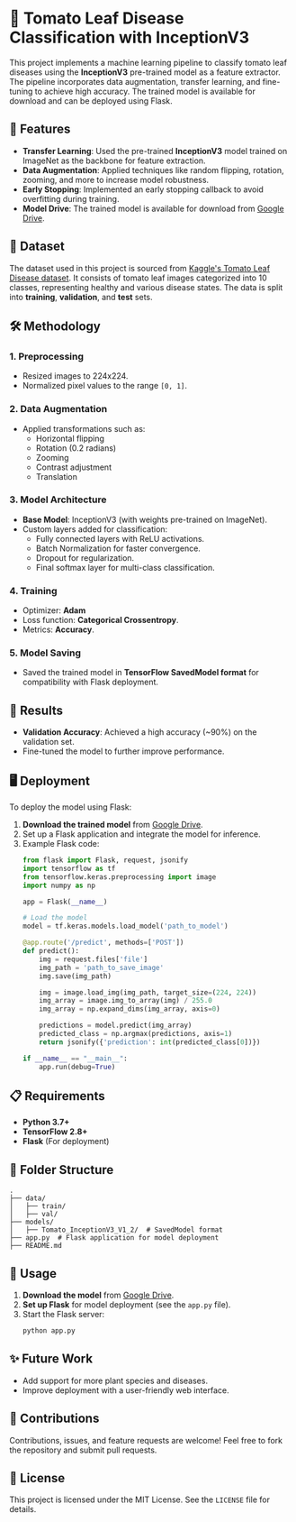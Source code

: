 # 🍅 Tomato Leaf Disease Classification with InceptionV3

This project implements a machine learning pipeline to classify tomato leaf diseases using the **InceptionV3** pre-trained model as a feature extractor. The pipeline incorporates data augmentation, transfer learning, and fine-tuning to achieve high accuracy. The trained model is available for download and can be deployed using Flask.

## 🚀 Features
- **Transfer Learning**: Used the pre-trained **InceptionV3** model trained on ImageNet as the backbone for feature extraction.
- **Data Augmentation**: Applied techniques like random flipping, rotation, zooming, and more to increase model robustness.
- **Early Stopping**: Implemented an early stopping callback to avoid overfitting during training.
- **Model Drive**: The trained model is available for download from [Google Drive](https://drive.google.com/file/d/1FMc3VgxUOLFTTyOssKnuA0svQq2tZtJ4/view?usp=sharing).

## 📂 Dataset
The dataset used in this project is sourced from [Kaggle's Tomato Leaf Disease dataset](https://www.kaggle.com/datasets/kaustubhb999/tomatoleaf/data). It consists of tomato leaf images categorized into 10 classes, representing healthy and various disease states. The data is split into **training**, **validation**, and **test** sets.

## 🛠️ Methodology
### 1. **Preprocessing**
- Resized images to 224x224.
- Normalized pixel values to the range `[0, 1]`.

### 2. **Data Augmentation**
- Applied transformations such as:
  - Horizontal flipping
  - Rotation (0.2 radians)
  - Zooming
  - Contrast adjustment
  - Translation

### 3. **Model Architecture**
- **Base Model**: InceptionV3 (with weights pre-trained on ImageNet).
- Custom layers added for classification:
  - Fully connected layers with ReLU activations.
  - Batch Normalization for faster convergence.
  - Dropout for regularization.
  - Final softmax layer for multi-class classification.

### 4. **Training**
- Optimizer: **Adam** 
- Loss function: **Categorical Crossentropy**.
- Metrics: **Accuracy**.

### 5. **Model Saving**
- Saved the trained model in **TensorFlow SavedModel format** for compatibility with Flask deployment.

## 🧪 Results
- **Validation Accuracy**: Achieved a high accuracy (~90%) on the validation set.
- Fine-tuned the model to further improve performance.

## 🖥️ Deployment
To deploy the model using Flask:
1. **Download the trained model** from [Google Drive](https://drive.google.com/file/d/1FMc3VgxUOLFTTyOssKnuA0svQq2tZtJ4/view?usp=sharing).
2. Set up a Flask application and integrate the model for inference.
3. Example Flask code:
   ```python
   from flask import Flask, request, jsonify
   import tensorflow as tf
   from tensorflow.keras.preprocessing import image
   import numpy as np

   app = Flask(__name__)

   # Load the model
   model = tf.keras.models.load_model('path_to_model')

   @app.route('/predict', methods=['POST'])
   def predict():
       img = request.files['file']
       img_path = 'path_to_save_image'
       img.save(img_path)

       img = image.load_img(img_path, target_size=(224, 224))
       img_array = image.img_to_array(img) / 255.0
       img_array = np.expand_dims(img_array, axis=0)

       predictions = model.predict(img_array)
       predicted_class = np.argmax(predictions, axis=1)
       return jsonify({'prediction': int(predicted_class[0])})

   if __name__ == "__main__":
       app.run(debug=True)
   ```

## 📋 Requirements
- **Python 3.7+**
- **TensorFlow 2.8+**
- **Flask** (For deployment)

## 📁 Folder Structure
```
.
├── data/
│   ├── train/
│   ├── val/
├── models/
│   ├── Tomato_InceptionV3_V1_2/  # SavedModel format
├── app.py  # Flask application for model deployment
├── README.md
```

## 📜 Usage
1. **Download the model** from [Google Drive](https://drive.google.com/file/d/1FMc3VgxUOLFTTyOssKnuA0svQq2tZtJ4/view?usp=sharing).
2. **Set up Flask** for model deployment (see the `app.py` file).
3. Start the Flask server:
   ```bash
   python app.py
   ```

## ✨ Future Work
- Add support for more plant species and diseases.
- Improve deployment with a user-friendly web interface.

## 🤝 Contributions
Contributions, issues, and feature requests are welcome! Feel free to fork the repository and submit pull requests.

## 📄 License
This project is licensed under the MIT License. See the `LICENSE` file for details.
